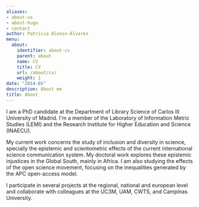 ```yaml
---
aliases:
- about-us
- about-hugo
- contact
author: Patricia Alonso-Álvarez
menu:
  about:
    identifier: about-cv
    parent: about
    name: CV
    title: CV
    url: /about/cv/
    weight: 1
date: "2014-01"
description: About me
title: About
---
```


I am a PhD candidate at the Department of Library Science of Carlos III University of Madrid. I'm a member of the Laboratory of Information Metric Studies (LEMI) and the Research Institute for Higher Education and Science (INAECU). 

My current work concerns the study of inclusion and diversity in science, specially the epistemic and scientometric effects of the current international science communication system. My doctoral work explores these epistemic injustices in the Global South, mainly in Africa. I am also studying the effects of the open science movement, focusing on the inequalities generated by the APC open-access model.

I participate in several projects at the regional, national and european level and collaborate with colleagues at the UC3M, UAM, CWTS, and Campinas University.

